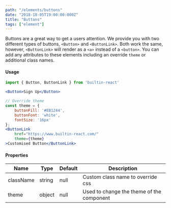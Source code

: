 ```yaml
---
path: "/elements/buttons"
date: "2018-18-05T19:00:00:000Z"
title: "Buttons"
tags: ["element"]
---
```


Buttons are a great way to get a users attention. We provide you with two different types of buttons, `<Button>` and `<ButtonLink>`. Both work the same, however, `<ButtonLink>` will render as a `<a>` instead of a `<button>`. You can add any attributes to these elements including an override `theme` or additional class names.

#### Usage
```jsx
import { Button, ButtonLink } from 'builtin-react'

<Button>Sign Up</Button>

// Override theme
const theme = {
    buttonFill: '#EB1244',
    buttonFont: 'white',
    fontSize: '16px'
};
<ButtonLink 
    href="https://www.builtin-react.com/" 
    theme={theme}
>Customised Button</ButtonLink>
```

#### Properties
| Name      | Type    | Default    | Description                                |
| --------  | ------- | ---------- | ------------------------------------------ |
| className | string  | null       | Custom class name to override css          |
| theme     | object  | null       | Used to change the theme of the component  |